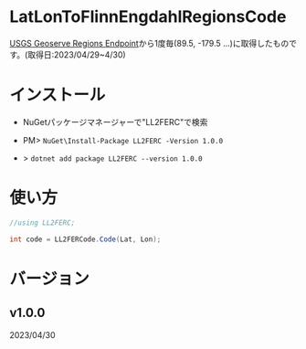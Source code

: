 # LatLonToFlinnEngdahlRegionsCode

[USGS Geoserve Regions Endpoint](https://earthquake.usgs.gov/ws/geoserve/regions.php)から1度毎(89.5, -179.5 ...)に取得したものです。(取得日:2023/04/29~4/30)

# インストール

- NuGetパッケージマネージャーで"LL2FERC"で検索

- PM> `NuGet\Install-Package LL2FERC -Version 1.0.0`

- \> `dotnet add package LL2FERC --version 1.0.0`

# 使い方
```c#
//using LL2FERC;

int code = LL2FERCode.Code(Lat, Lon);
```

# バージョン

## v1.0.0
2023/04/30

